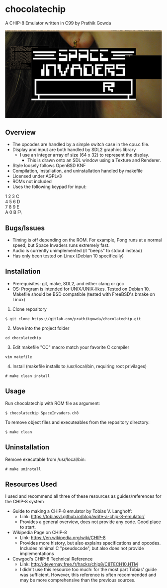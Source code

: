 # chocolatechip

A CHIP-8 Emulator written in C99 by Prathik Gowda

![screenshot](/screenshot.png)

## Overview
- The opcodes are handled by a simple switch case in the cpu.c file.
- Display and input are both handled by SDL2 graphics library
	- I use an integer array of size (64 x 32) to represent the display.
		- This is drawn onto an SDL window using a Texture and Renderer.
- Style loosely follows OpenBSD KNF
- Compilation, installation, and uninstallation handled by makefile
- Licensed under AGPLv3
- ROMs not included
- Uses the following keypad for input:

1 	2 	3 	C\
4 	5 	6 	D\
7 	8 	9 	E\
A 	0 	B 	F\

## Bugs/Issues
- Timing is off depending on the ROM. For example, Pong runs at a normal speed,
  but Space Invaders runs extremely fast.
- Audio is currently unimplemented (it "beeps" to stdout instead)
- Has only been tested on Linux (Debian 10 specifically)

## Installation
- Prerequisites: git, make, SDL2, and either clang or gcc
- OS: Program is intended for UNIX/UNIX-likes. Tested on Debian 10. Makefile
should be BSD compatible (tested with FreeBSD's bmake on Linux)

1. Clone repository
```
$ git clone https://gitlab.com/prathikgowda/chocolatechip.git
```
2. Move into the project folder
```
cd chocolatechip
```
3.  Edit makefile "CC" macro match your favorite C compiler
```
vim makefile
```
4. Install (makefile installs to /usr/local/bin, requiring root privilages)
```
# make clean install
```

## Usage
Run chocolatechip with ROM file as argument:
```
$ chocolatechip SpaceInvaders.ch8

```
To remove object files and executeables from the repository directory:
```
$ make clean
```

## Uninstallation
Remove executable from /usr/local/bin:
```
# make uninstall
```

## Resources Used
I used and recommend all three of these resources as guides/references for the
CHIP-8 system
- Guide to making a CHIP-8 emulator by Tobias V. Langhoff:
	- Link: https://tobiasvl.github.io/blog/write-a-chip-8-emulator/
	- Provides a general overview, does not provide any code. Good place to
	  start.
- Wikipedia Page on CHIP-8
	- Link: https://en.wikipedia.org/wiki/CHIP-8
	- Provides more history, but also explains specifications and opcodes. Includes minimal C "pseudocode", but also does not provide implementations
- Cowgod's CHIP-8 Technical Reference
	- Link: http://devernay.free.fr/hacks/chip8/C8TECH10.HTM
	- I didn't use this resource too much: for the most part Tobias' guide was sufficient. However, this reference is often recommended and may be more	     comprehensive than the previous sources.
